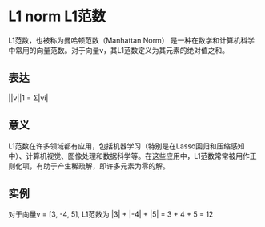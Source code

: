 # L1 norm  L1范数

L1范数，也被称为曼哈顿范数（Manhattan Norm）
是一种在数学和计算机科学中常用的向量范数。对于向量v，其L1范数定义为其元素的绝对值之和。

## 表达

||v||1 = Σ|vi|

## 意义

L1范数在许多领域都有应用，包括机器学习（特别是在Lasso回归和压缩感知中）、计算机视觉、图像处理和数据科学等。在这些应用中，L1范数常常被用作正则化项，有助于产生稀疏解，即许多元素为零的解。

## 实例

对于向量v = [3, -4, 5], L1范数为 |3| + |-4| + |5| = 3 + 4 + 5 = 12